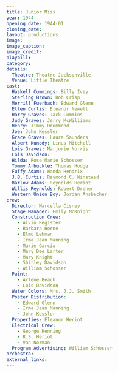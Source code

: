 ```yaml
---
title: Junior Miss
year: 1944
opening_date: 1944-01
closing_date: 
layout: productions
image:
image_caption:
image_credit:
playbill: 
category: 
details:
  Theatre: Theatre Jacksonville
  Venue: Little Theatre
cast:
  Haskell Cummings: Billy Ivey
  Sterling Brown: Bob Crisp
  Merrill Fuerbach: Edward Glenn
  Ellen Curtis: Eleanor Newell
  Harry Graves: Jack Cummins
  Judy Graves: Jerry McWilliams
  Henry: Jimmy Drummond
  Joe: John Kessler
  Grace Graves: Laura Saunders
  Albert Kunody: Linus Mitchell
  Lois Graves: Marjorie Norris
  Lois Davidson: 
  Hilda: Rose Marie Schosser
  Tommy Arbuckle: Thomas Hodge
  Fuffy Adams: Wanda Hendrix
  J.B. Curtis: Raymond C. Winstead
  Barlow Adams: Reynolds Heriot
  Willis Reynolds: Robert Dreher
  Western Union Boy: Jordan Ansbacher
crew:
  Director: Marcella Cisney
  Stage Manager: Emily McKnight
  Construction Crew:
    - Alvin Register
    - Barbara Horne
    - Elmo Lehman
    - Irma Jean Manning
    - Marie Garcia
    - Mary Dee Larter
    - Mary Knight
    - Shirley Davidson
    - William Schosser
  Paint:
    - Arlene Beach
    - Lois Davidson
  Water Colors: Mrs. J.J. Smith
  Poster Distribution:
    - Edward Glenn
    - Irma Jean Manning
    - John Kessler
  Properties: Eleanor Heriot
  Electrical Crew:
    - George Henning
    - R.S. Heriot
    - Van Norman
  Program Advertising: William Schosser
orchestra:
external_links:
---
```

